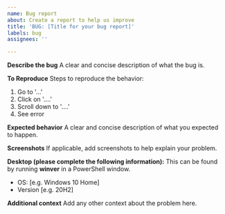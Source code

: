 ```yaml
---
name: Bug report
about: Create a report to help us improve
title: 'BUG: [Title for your bug report]'
labels: bug
assignees: ''

---
```


**Describe the bug**
A clear and concise description of what the bug is.

**To Reproduce**
Steps to reproduce the behavior:
1. Go to '...'
2. Click on '....'
3. Scroll down to '....'
4. See error

**Expected behavior**
A clear and concise description of what you expected to happen.

**Screenshots**
If applicable, add screenshots to help explain your problem.

**Desktop (please complete the following information):**
This can be found by running **winver** in a PowerShell window.
 - OS: [e.g. Windows 10 Home]
 - Version [e.g. 20H2]

**Additional context**
Add any other context about the problem here.
